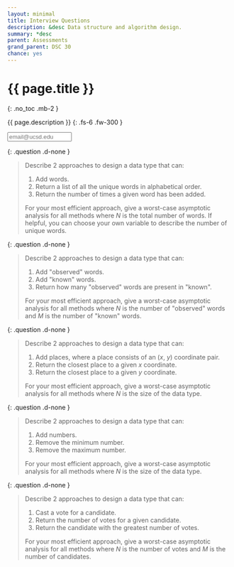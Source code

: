 ```yaml
---
layout: minimal
title: Interview Questions
description: &desc Data structure and algorithm design.
summary: *desc
parent: Assessments
grand_parent: DSC 30
chance: yes
---
```


# {{ page.title }}
{: .no_toc .mb-2 }

{{ page.description }}
{: .fs-6 .fw-300 }

<input id="email" type="email" size="15" placeholder="email@ucsd.edu" class="text-beta p-2 mb-2" />

{: .question .d-none }
> Describe 2 approaches to design a data type that can:
>
> 1. Add words.
> 1. Return a list of all the unique words in alphabetical order.
> 1. Return the number of times a given word has been added.
>
> For your most efficient approach, give a worst-case asymptotic analysis for all methods where _N_ is the total number of words. If helpful, you can choose your own variable to describe the number of unique words.

{: .question .d-none }
> Describe 2 approaches to design a data type that can:
>
> 1. Add "observed" words.
> 1. Add "known" words.
> 1. Return how many "observed" words are present in "known".
>
> For your most efficient approach, give a worst-case asymptotic analysis for all methods where _N_ is the number of "observed" words and _M_ is the number of "known" words.

{: .question .d-none }
> Describe 2 approaches to design a data type that can:
>
> 1. Add places, where a place consists of an (_x_, _y_) coordinate pair.
> 1. Return the closest place to a given _x_ coordinate.
> 1. Return the closest place to a given _y_ coordinate.
>
> For your most efficient approach, give a worst-case asymptotic analysis for all methods where _N_ is the size of the data type.

{: .question .d-none }
> Describe 2 approaches to design a data type that can:
>
> 1. Add numbers.
> 1. Remove the minimum number.
> 1. Remove the maximum number.
>
> For your most efficient approach, give a worst-case asymptotic analysis for all methods where _N_ is the size of the data type.

{: .question .d-none }
> Describe 2 approaches to design a data type that can:
>
> 1. Cast a vote for a candidate.
> 1. Return the number of votes for a given candidate.
> 1. Return the candidate with the greatest number of votes.
>
> For your most efficient approach, give a worst-case asymptotic analysis for all methods where _N_ is the number of votes and _M_ is the number of candidates.

<script>
const email = document.getElementById("email");
const questions = document.getElementsByTagName("blockquote");

email.addEventListener("input", event => {
    const seed = event.target.value.trim().toLowerCase();
    if (seed.endsWith("@ucsd.edu")) {
        document.title = document.title.replace("|", ` for ${seed} |`);
        const url = new URL(window.location);
        url.searchParams.set("email", seed);
        window.history.pushState(null, "", url.toString());
        for (const question of questions) {
            question.classList.add("d-none");
        };
        const chance = new Chance(seed);
        const shuffled = chance.shuffle(questions);
        for (const question of shuffled.slice(0, 2).sort((x, y) => x - y)) {
            question.classList.remove("d-none");
        };
    };
});

(new URL(window.location)).searchParams.forEach((val, key) => {
    const field = document.getElementById(key);
    field.value = val;
    field.dispatchEvent(new Event("input"));
});
</script>
